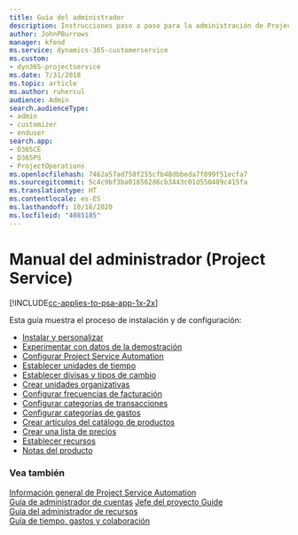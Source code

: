 ```yaml
---
title: Guía del administrador
description: Instrucciones paso a paso para la administración de Project Service
author: JohnPBurrows
manager: kfend
ms.service: dynamics-365-customerservice
ms.custom:
- dyn365-projectservice
ms.date: 7/31/2018
ms.topic: article
ms.author: ruhercul
audience: Admin
search.audienceType:
- admin
- customizer
- enduser
search.app:
- D365CE
- D365PS
- ProjectOperations
ms.openlocfilehash: 7462a57ad750f255cfb48dbbeda7f899f51ecfa7
ms.sourcegitcommit: 5c4c9bf3ba018562d6cb3443c01d550489c415fa
ms.translationtype: HT
ms.contentlocale: es-ES
ms.lasthandoff: 10/16/2020
ms.locfileid: "4085185"
---
```

# <a name="administrator-guide-project-service"></a>Manual del administrador (Project Service)

[!INCLUDE[cc-applies-to-psa-app-1x-2x](../includes/cc-applies-to-psa-app-1x-2x.md)]

Esta guía muestra el proceso de instalación y de configuración:  
  
- [Instalar y personalizar](install-customize.md)
- [Experimentar con datos de la demostración](use-demo-data.md)
- [Configurar Project Service Automation](configure.md)
- [Establecer unidades de tiempo](set-up-time-units.md)
- [Establecer divisas y tipos de cambio](set-up-currencies-exchange-rates.md)
- [Crear unidades organizativas](create-organizational-units.md)
- [Configurar frecuencias de facturación](set-up-invoice-frequencies.md)
- [Configurar categorías de transacciones](configure-transaction-categories.md)
- [Configurar categorías de gastos](configure-expense-categories.md)
- [Crear artículos del catálogo de productos](create-product-catalog-items.md)
- [Crear una lista de precios](create-price-list.md)
- [Establecer recursos](set-up-resources.md)
- [Notas del producto](white-papers.md)
  
### <a name="see-also"></a>Vea también  
 [Información general de Project Service Automation](../psa/overview.md)    
 [Guía de administrador de cuentas](../psa/account-manager-guide.md) [Jefe del proyecto Guide](../psa/project-manager-guide.md)   
 [Guía del administrador de recursos](../psa/resource-manager-guide.md)   
 [Guía de tiempo, gastos y colaboración](../psa/time-expense-collaboration-guide.md)
